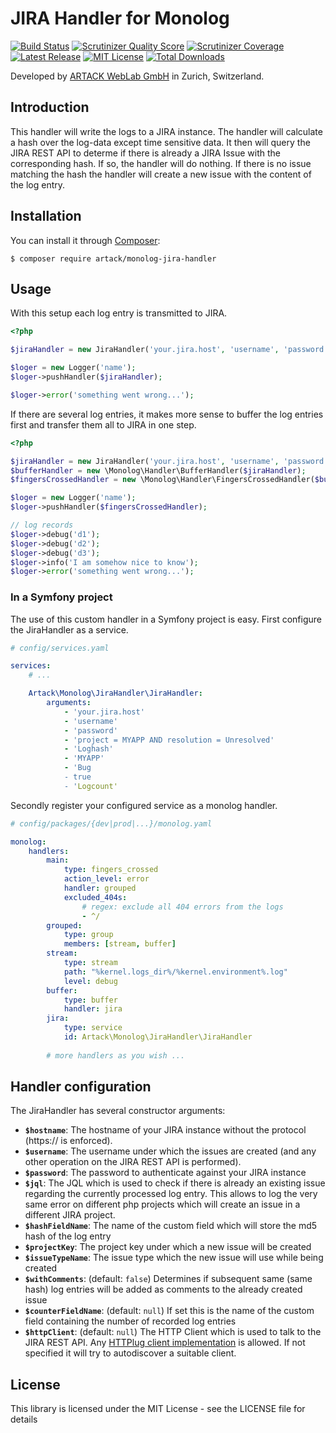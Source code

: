 # JIRA Handler for Monolog

[![Build Status](https://img.shields.io/travis/ARTACK/monolog-jira-handler.svg?style=flat)](https://travis-ci.org/ARTACK/monolog-jira-handler)
[![Scrutinizer Quality Score](https://img.shields.io/scrutinizer/g/artack/monolog-jira-handler.svg?style=flat)](https://scrutinizer-ci.com/g/artack/monolog-jira-handler/)
[![Scrutinizer Coverage](https://img.shields.io/scrutinizer/coverage/g/artack/monolog-jira-handler.svg)](https://scrutinizer-ci.com/g/artack/monolog-jira-handler/)
[![Latest Release](https://img.shields.io/packagist/v/artack/monolog-jira-handler.svg)](https://packagist.org/packages/artack/monolog-jira-handler)
[![MIT License](https://img.shields.io/packagist/l/artack/monolog-jira-handler.svg)](http://opensource.org/licenses/MIT)
[![Total Downloads](https://img.shields.io/packagist/dt/artack/monolog-jira-handler.svg)](https://packagist.org/packages/artack/monolog-jira-handler)

Developed by [ARTACK WebLab GmbH](https://www.artack.ch) in Zurich, Switzerland.

## Introduction
This handler will write the logs to a JIRA instance. The handler will calculate a hash over the log-data except 
time sensitive data. It then will query the JIRA REST API to determe if there is already a JIRA Issue with the
corresponding hash. If so, the handler will do nothing. If there is no issue matching the hash the handler will 
create a new issue with the content of the log entry.

## Installation
You can install it through [Composer](https://getcomposer.org):

```shell
$ composer require artack/monolog-jira-handler
```

## Usage
With this setup each log entry is transmitted to JIRA. 
```php
<?php

$jiraHandler = new JiraHandler('your.jira.host', 'username', 'password', 'project = MYAPP AND resolution = Unresolved', 'Loghash', 'MYAPP', 'Bug', true, 'Logcount');

$loger = new Logger('name');
$loger->pushHandler($jiraHandler);

$loger->error('something went wrong...');
```

If there are several log entries, it makes more sense to buffer the log entries first and transfer them all to JIRA in one step.
```php
<?php

$jiraHandler = new JiraHandler('your.jira.host', 'username', 'password', 'project = MYAPP AND resolution = Unresolved', 'Loghash', 'MYAPP', 'Bug', true, 'Logcount');
$bufferHandler = new \Monolog\Handler\BufferHandler($jiraHandler);
$fingersCrossedHandler = new \Monolog\Handler\FingersCrossedHandler($bufferHandler);

$loger = new Logger('name');
$loger->pushHandler($fingersCrossedHandler);

// log records
$loger->debug('d1');
$loger->debug('d2');
$loger->debug('d3');
$loger->info('I am somehow nice to know');
$loger->error('something went wrong...');
```

### In a Symfony project
The use of this custom handler in a Symfony project is easy. First configure the JiraHandler as a service.
```yaml
# config/services.yaml

services:
    # ...

    Artack\Monolog\JiraHandler\JiraHandler:
        arguments:
            - 'your.jira.host'
            - 'username'
            - 'password'
            - 'project = MYAPP AND resolution = Unresolved'
            - 'Loghash'
            - 'MYAPP'
            - 'Bug
            - true
            - 'Logcount'
```

Secondly register your configured service as a monolog handler.
```yaml
# config/packages/{dev|prod|...}/monolog.yaml

monolog:
    handlers:
        main:
            type: fingers_crossed
            action_level: error
            handler: grouped
            excluded_404s:
                # regex: exclude all 404 errors from the logs
                - ^/
        grouped:
            type: group
            members: [stream, buffer]
        stream:
            type: stream
            path: "%kernel.logs_dir%/%kernel.environment%.log"
            level: debug
        buffer:
            type: buffer
            handler: jira
        jira:
            type: service
            id: Artack\Monolog\JiraHandler\JiraHandler
            
        # more handlers as you wish ...
```

## Handler configuration
The JiraHandler has several constructor arguments:
- **`$hostname`**: The hostname of your JIRA instance without the protocol (https:// is enforced).
- **`$username`**: The username under which the issues are created (and any other operation on the JIRA REST API is performed).
- **`$password`**: The password to authenticate against your JIRA instance
- **`$jql`**: The JQL which is used to check if there is already an existing issue regarding the currently processed log entry. This allows to log the very same error on different php projects which will create an issue in a different JIRA project.
- **`$hashFieldName`**: The name of the custom field which will store the md5 hash of the log entry
- **`$projectKey`**: The project key under which a new issue will be created
- **`$issueTypeName`**: The issue type which the new issue will use while being created
- **`$withComments`**: (default: `false`) Determines if subsequent same (same hash) log entries will be added as comments to the already created issue
- **`$counterFieldName`**: (default: `null`) If set this is the name of the custom field containing the number of recorded log entries
- **`$httpClient`**: (default: `null`) The HTTP Client which is used to talk to the JIRA REST API. Any [HTTPlug client implementation](https://packagist.org/providers/php-http/client-implementation) is allowed. If not specified it will try to autodiscover a suitable client.

## License
This library is licensed under the MIT License - see the LICENSE file for details
